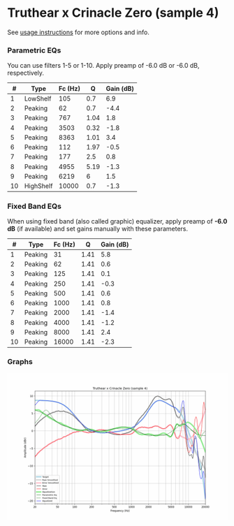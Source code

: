# Truthear x Crinacle Zero (sample 4)
See [usage instructions](https://github.com/jaakkopasanen/AutoEq#usage) for more options and info.

### Parametric EQs
You can use filters 1-5 or 1-10. Apply preamp of -6.0 dB or -6.0 dB, respectively.

|   # | Type      |   Fc (Hz) |    Q |   Gain (dB) |
|-----|-----------|-----------|------|-------------|
|   1 | LowShelf  |       105 | 0.7  |         6.9 |
|   2 | Peaking   |        62 | 0.7  |        -4.4 |
|   3 | Peaking   |       767 | 1.04 |         1.8 |
|   4 | Peaking   |      3503 | 0.32 |        -1.8 |
|   5 | Peaking   |      8363 | 1.01 |         3.4 |
|   6 | Peaking   |       112 | 1.97 |        -0.5 |
|   7 | Peaking   |       177 | 2.5  |         0.8 |
|   8 | Peaking   |      4955 | 5.19 |        -1.3 |
|   9 | Peaking   |      6219 | 6    |         1.5 |
|  10 | HighShelf |     10000 | 0.7  |        -1.3 |

### Fixed Band EQs
When using fixed band (also called graphic) equalizer, apply preamp of **-6.0 dB** (if available) and set gains manually with these parameters.

|   # | Type    |   Fc (Hz) |    Q |   Gain (dB) |
|-----|---------|-----------|------|-------------|
|   1 | Peaking |        31 | 1.41 |         5.8 |
|   2 | Peaking |        62 | 1.41 |         0.6 |
|   3 | Peaking |       125 | 1.41 |         0.1 |
|   4 | Peaking |       250 | 1.41 |        -0.3 |
|   5 | Peaking |       500 | 1.41 |         0.6 |
|   6 | Peaking |      1000 | 1.41 |         0.8 |
|   7 | Peaking |      2000 | 1.41 |        -1.4 |
|   8 | Peaking |      4000 | 1.41 |        -1.2 |
|   9 | Peaking |      8000 | 1.41 |         2.4 |
|  10 | Peaking |     16000 | 1.41 |        -2.3 |

### Graphs
![](./Truthear%20x%20Crinacle%20Zero%20(sample%204).png)
